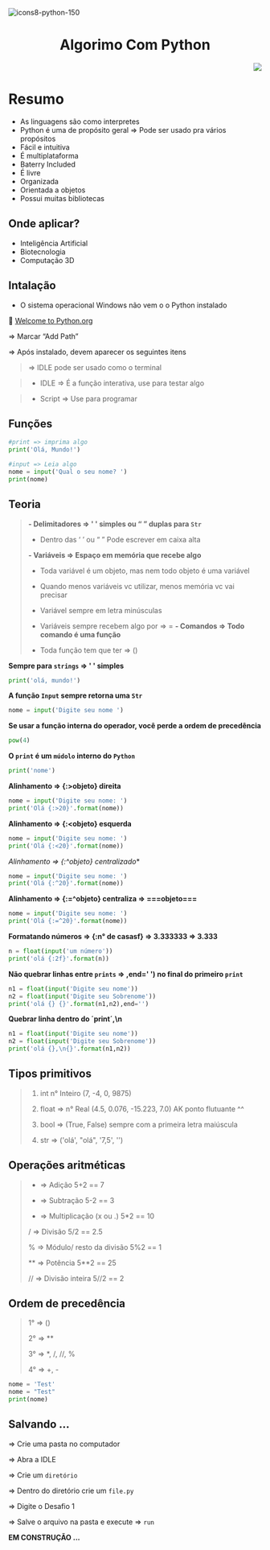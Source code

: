 ![icons8-python-150](https://github.com/KeilianeRocha/AlgoritmosComPython-/assets/109313933/d0bb8ba0-13e8-476e-8e0c-d9f29bedcdf4)

<h1 align="center"> Algorimo Com Python </h1>
<p align="right">
<img loading="lazy" src="http://img.shields.io/static/v1?label=STATUS&message=EM%20DESENVOLVIMENTO"/>
</p>

 # Resumo

- As linguagens são como interpretes
- Python é uma de propósito geral ⇒ Pode ser usado pra vários propósitos
- Fácil e intuitiva
- É multiplataforma
- Baterry Included
- É livre
- Organizada
- Orientada a objetos
- Possui muitas bibliotecas

## Onde aplicar?

- Inteligência Artificial
- Biotecnologia
- Computação 3D

## Intalação

- O sistema operacional Windows não vem o o Python instalado
  
🔗 [Welcome to Python.org](https://www.python.org/)

⇒ Marcar “Add Path” 

⇒ Após instalado, devem aparecer os seguintes itens

>⇒ IDLE pode ser usado como o terminal

>- IDLE ⇒ É a função interativa, use para testar algo

>- Script ⇒ Use para programar

## Funções

```python
#print => imprima algo
print('Olá, Mundo!')

#input => Leia algo
nome = input('Qual o seu nome? ')
print(nome)
```

## Teoria

>**- Delimitadores ⇒ ' ' simples ou “ ” duplas para `Str`**
>   - Dentro das ‘ ’ ou “ ” Pode escrever em caixa alta
> 
>**- Variáveis ⇒ Espaço em memória que recebe algo**
> 
>    - Toda variável é um objeto, mas nem todo objeto é uma variável
>
>   - Quando menos variáveis vc utilizar, menos memória vc vai precisar
>    - Variável sempre em letra minúsculas
> 
>    - Variáveis sempre recebem algo por ⇒ =
>**- Comandos ⇒ Todo comando é uma função**
> 
>    - Toda função tem que ter ⇒ ()

**Sempre para `strings` => ' ' simples**
```python
print('olá, mundo!')
```
**A função `Input` sempre retorna uma `Str`**
```python
nome = input('Digite seu nome ')
```
**Se usar a função interna do operador, você perde a ordem de precedência**
```python
pow(4)
```
**O `print` é um `múdolo` interno do `Python`**
```python
print('nome')
```
**Alinhamento => {:>objeto} direita**
```python
nome = input('Digite seu nome: ')
print('Olá {:>20}'.format(nome))
```
**Alinhamento => {:<objeto} esquerda**
```python
nome = input('Digite seu nome: ')
print('Olá {:<20}'.format(nome))
```
*Alinhamento => {:^objeto} centralizado**
```python
nome = input('Digite seu nome: ')
print('Olá {:^20}'.format(nome))
```
**Alinhamento => {:=^objeto} centraliza => ===objeto===**
```python
nome = input('Digite seu nome: ')
print('Olá {:=^20}'.format(nome))
```
**Formatando números => {:n° de casasf} => 3.333333 => 3.333**
```python
n = float(input('um número'))
print('olá {:2f}'.format(n))
```
**Não quebrar linhas entre `prints` => ,end=' ') no final do primeiro `print`**
```python
n1 = float(input('Digite seu nome'))
n2 = float(input('Digite seu Sobrenome'))
print('olá {} {}'.format(n1,n2),end='')
```
**Quebrar linha dentro do ´print´,\n**
```python
n1 = float(input('Digite seu nome'))
n2 = float(input('Digite seu Sobrenome'))
print('olá {},\n{}'.format(n1,n2))
```
## Tipos primitivos

>1. int n° Inteiro (7, -4, 0, 9875)
>
>2. float => n° Real (4.5, 0.076, -15.223, 7.0) AK ponto flutuante ^^
>
>3. bool => (True, False) sempre com a primeira letra maiúscula
>
>4. str => ('olá', "olá", '7,5', '')
>

## Operações aritméticas

>+ => Adição
    5+2 == 7
>- => Subtração
    5-2 == 3
>* => Multiplicação (x ou .)
   5*2 == 10
>
>/ => Divisão
   5/2 == 2.5
>
>% => Módulo/ resto da divisão
   5%2 == 1
> 
>** => Potência
   5**2 == 25
> 
>// => Divisão inteira
   5//2 == 2

## Ordem de precedência

>1° => ()
> 
>2° => **
> 
>3° => *, /, //, %
> 
>4° => +, -

```python
nome = 'Test'
nome = "Test"
print(nome)
```


## Salvando ...

⇒ Crie uma pasta no computador

⇒ Abra a IDLE

=> Crie um `diretório`

=> Dentro do diretório crie um `file.py`

⇒ Digite o Desafio 1

⇒ Salve o arquivo na pasta e
 execute => `run`


**EM CONSTRUÇÃO ...**

 
